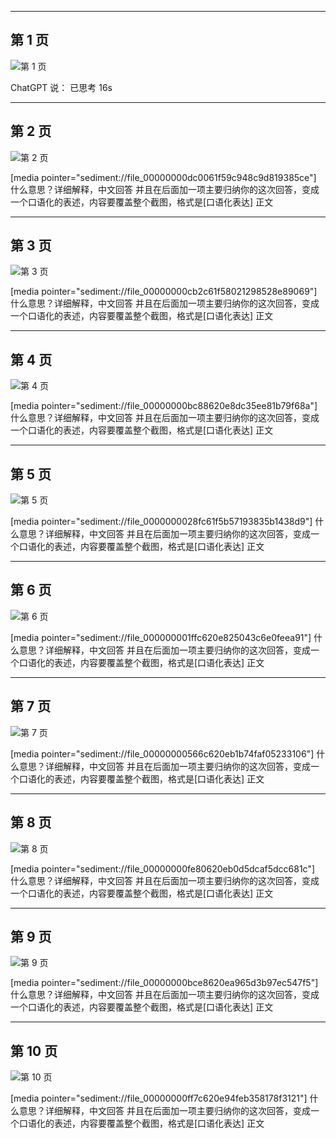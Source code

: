 

---

## 第 1 页

![第 1 页](Slides060_Performance_assets/page-001.png)

ChatGPT 说：
已思考 16s


---

## 第 2 页

![第 2 页](Slides060_Performance_assets/page-002.png)

[media pointer="sediment://file_00000000dc0061f59c948c9d819385ce"]
什么意思？详细解释，中文回答 并且在后面加一项主要归纳你的这次回答，变成一个口语化的表述，内容要覆盖整个截图，格式是[口语化表达] 正文


---

## 第 3 页

![第 3 页](Slides060_Performance_assets/page-003.png)

[media pointer="sediment://file_00000000cb2c61f58021298528e89069"]
什么意思？详细解释，中文回答 并且在后面加一项主要归纳你的这次回答，变成一个口语化的表述，内容要覆盖整个截图，格式是[口语化表达] 正文


---

## 第 4 页

![第 4 页](Slides060_Performance_assets/page-004.png)

[media pointer="sediment://file_00000000bc88620e8dc35ee81b79f68a"]
什么意思？详细解释，中文回答 并且在后面加一项主要归纳你的这次回答，变成一个口语化的表述，内容要覆盖整个截图，格式是[口语化表达] 正文


---

## 第 5 页

![第 5 页](Slides060_Performance_assets/page-005.png)

[media pointer="sediment://file_0000000028fc61f5b57193835b1438d9"]
什么意思？详细解释，中文回答 并且在后面加一项主要归纳你的这次回答，变成一个口语化的表述，内容要覆盖整个截图，格式是[口语化表达] 正文


---

## 第 6 页

![第 6 页](Slides060_Performance_assets/page-006.png)

[media pointer="sediment://file_000000001ffc620e825043c6e0feea91"]
什么意思？详细解释，中文回答 并且在后面加一项主要归纳你的这次回答，变成一个口语化的表述，内容要覆盖整个截图，格式是[口语化表达] 正文


---

## 第 7 页

![第 7 页](Slides060_Performance_assets/page-007.png)

[media pointer="sediment://file_00000000566c620eb1b74faf05233106"]
什么意思？详细解释，中文回答 并且在后面加一项主要归纳你的这次回答，变成一个口语化的表述，内容要覆盖整个截图，格式是[口语化表达] 正文


---

## 第 8 页

![第 8 页](Slides060_Performance_assets/page-008.png)

[media pointer="sediment://file_00000000fe80620eb0d5dcaf5dcc681c"]
什么意思？详细解释，中文回答 并且在后面加一项主要归纳你的这次回答，变成一个口语化的表述，内容要覆盖整个截图，格式是[口语化表达] 正文


---

## 第 9 页

![第 9 页](Slides060_Performance_assets/page-009.png)

[media pointer="sediment://file_00000000bce8620ea965d3b97ec547f5"]
什么意思？详细解释，中文回答 并且在后面加一项主要归纳你的这次回答，变成一个口语化的表述，内容要覆盖整个截图，格式是[口语化表达] 正文


---

## 第 10 页

![第 10 页](Slides060_Performance_assets/page-010.png)

[media pointer="sediment://file_00000000ff7c620e94feb358178f3121"]
什么意思？详细解释，中文回答 并且在后面加一项主要归纳你的这次回答，变成一个口语化的表述，内容要覆盖整个截图，格式是[口语化表达] 正文
